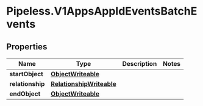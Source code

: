# Pipeless.V1AppsAppIdEventsBatchEvents

## Properties

Name | Type | Description | Notes
------------ | ------------- | ------------- | -------------
**startObject** | [**ObjectWriteable**](ObjectWriteable.md) |  | 
**relationship** | [**RelationshipWriteable**](RelationshipWriteable.md) |  | 
**endObject** | [**ObjectWriteable**](ObjectWriteable.md) |  | 


